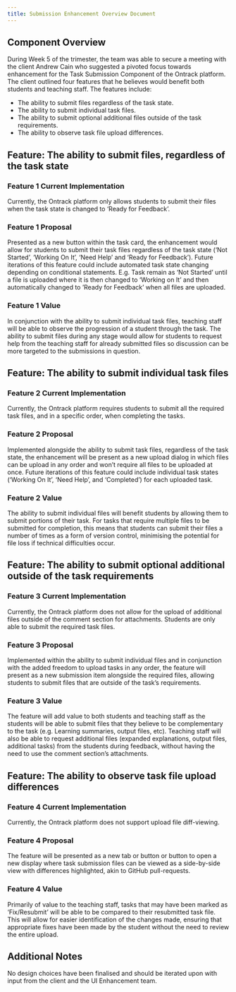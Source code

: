 ```yaml
---
title: Submission Enhancement Overview Document
---
```


## Component Overview

During Week 5 of the trimester, the team was able to secure a meeting with the
client Andrew Cain who suggested a pivoted focus towards enhancement for the
Task Submission Component of the Ontrack
platform. The client outlined four features that he believes would benefit
both students and teaching staff. The features include:

- The ability to submit files regardless of the task state.
- The ability to submit individual task files.
- The ability to submit optional additional files outside of the task requirements.
- The ability to observe task file upload differences.

## Feature: The ability to submit files, regardless of the task state

### Feature 1 Current Implementation

Currently, the Ontrack platform only allows students to submit their files when
the task state is changed to ‘Ready for Feedback’.

### Feature 1 Proposal

Presented as a new button within the task card, the enhancement would allow
for students to submit their task files regardless of the task state
(‘Not Started’, ‘Working On It’, ‘Need Help’ and ‘Ready for Feedback’).
Future iterations of this feature could include automated task state changing
depending on conditional statements. E.g. Task remain as ‘Not Started’ until
a file is uploaded where it is then changed to ‘Working on It’ and then
automatically changed to ’Ready for Feedback’
when all files are uploaded.

### Feature 1 Value

In conjunction with the ability to submit individual task files, teaching staff
will be able to observe the progression of a student through the task.
The ability to submit files during any stage would allow for students to
request help from the teaching staff for already submitted files so
discussion can be more targeted to the submissions in question.

## Feature: The ability to submit individual task files

### Feature 2 Current Implementation

Currently, the Ontrack platform requires students to submit all the required
task files, and in a specific order, when completing the tasks.

### Feature 2 Proposal

Implemented alongside the ability to submit task files, regardless of the
task state, the enhancement will be present as a new upload dialog in which
files can be upload in any order and won’t require all files to be uploaded at
once. Future iterations of this feature could include
individual task states (‘Working On It’, ‘Need Help’, and ‘Completed’) for
each uploaded task.

### Feature 2 Value

The ability to submit individual files will benefit students by allowing them
to submit portions of their task. For tasks that require multiple files to be
submitted for completion, this means that students can submit their files a
number of times as a form of version control, minimising the
potential for file loss if technical difficulties occur.

## Feature: The ability to submit optional additional outside of the task requirements

### Feature 3 Current Implementation

Currently, the Ontrack platform does not allow for the upload of additional
files outside of the comment section for attachments. Students are only
able to submit the required task files.

### Feature 3 Proposal

Implemented within the ability to submit individual files and in conjunction
with the added freedom to upload tasks in any order, the feature will present
as a new submission item alongside the required files, allowing students to
submit files that are outside of the task’s requirements.

### Feature 3 Value

The feature will add value to both students and teaching staff as the
students will be able to submit files that they believe to be complementary
to the task (e.g. Learning summaries, output files, etc). Teaching staff
will also be able to request additional files (expanded explanations,
output files, additional tasks) from the students during feedback, without
having the need to use the comment section’s attachments.

## Feature: The ability to observe task file upload differences

### Feature 4 Current Implementation

Currently, the Ontrack platform does not support upload file diff-viewing.

### Feature 4 Proposal

The feature will be presented as a new tab or button or button to open a new
display where task submission files can be viewed as a side-by-side view
with differences highlighted, akin to GitHub pull-requests.

### Feature 4 Value

Primarily of value to the teaching staff, tasks that may have been marked as
‘Fix/Resubmit’ will be able to be compared to their resubmitted task file.
This will allow for easier identification of the
changes made, ensuring that appropriate fixes have been made by the student
without the need to review the entire upload.

## Additional Notes

No design choices have been finalised and should be iterated upon with input
from the client and the UI Enhancement team.
